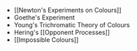 

- [[Newton's Experiments on Colours]]
- Goethe's Experiment
- Young's Trichromatic Theory of Colours
- Hering's [[Opponent Processes]]
- [[Impossible Colours]]
